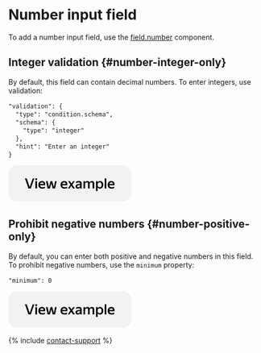 # Number input field

To add a number input field, use the [field.number](../reference/field.number.md) component.


## Integer validation {#number-integer-only}

By default, this field can contain decimal numbers. To enter integers, use validation:

```
"validation": {
  "type": "condition.schema",
  "schema": {
    "type": "integer"
  },
  "hint": "Enter an integer"
}
```


[![image](../_images/buttons/view-example.svg)](https://clck.ru/U3CAu)


## Prohibit negative numbers {#number-positive-only}

By default, you can enter both positive and negative numbers in this field. To prohibit negative numbers, use the `minimum` property:

```
"minimum": 0
```


[![image](../_images/buttons/view-example.svg)](https://clck.ru/U7NNo)

{% include [contact-support](../_includes/contact-support.md) %}